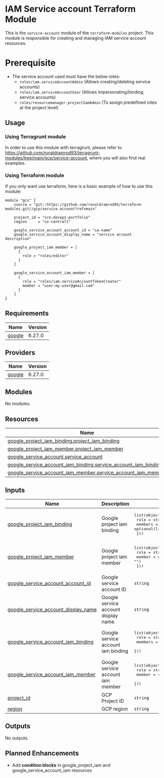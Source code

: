# IAM Service account Terraform Module

This is the `service-account` module of the `terraform-modules` project. This module is responsible for creating and managing IAM service account resources.

# Prerequisite
- The service account used must have the below roles: 
  * `roles/iam.serviceAccountAdmin` (Allows creating/deleting service accounts)
  * `roles/iam.serviceAccountUser` (Allows impersonating/binding service accounts)
  * `roles/resourcemanager.projectIamAdmin` (To assign predefined roles at the project level)

## Usage

### Using Terragrunt module

In order to use this module with terragrunt, please refer to https://github.com/ronaldramrod93/terragrunt-modules/tree/main/gcp/service-account, where you will also find real examples.

### Using Terraform module

If you only want use terraform, here is a basic example of how to use this module:

```hcl
module "gcs" {
    source = "git::https://github.com/ronaldramrod93/terraform-modules.git//gcp/service-account?ref=main"

    project_id = "sre-devops-portfolio"
    region     = "us-central1"
    
    google_service_account_account_id = "sa-name"
    google_service_account_display_name = "service account description"
  
    google_project_iam_member = [
      {
        role = "roles/editor"
      }
    ]

    google_service_account_iam_member = [
      {
        role = "roles/iam.serviceAccountTokenCreator"
        member = "user:my-user@gmail.com"
      }
    ]
}
```

## Requirements

| Name | Version |
|------|---------|
| <a name="requirement_google"></a> [google](#requirement\_google) | 6.27.0 |

## Providers

| Name | Version |
|------|---------|
| <a name="provider_google"></a> [google](#provider\_google) | 6.27.0 |

## Modules

No modules.

## Resources

| Name | Type |
|------|------|
| [google_project_iam_binding.project_iam_binding](https://registry.terraform.io/providers/hashicorp/google/6.27.0/docs/resources/project_iam_binding) | resource |
| [google_project_iam_member.project_iam_member](https://registry.terraform.io/providers/hashicorp/google/6.27.0/docs/resources/project_iam_member) | resource |
| [google_service_account.service_account](https://registry.terraform.io/providers/hashicorp/google/6.27.0/docs/resources/service_account) | resource |
| [google_service_account_iam_binding.service_account_iam_binding](https://registry.terraform.io/providers/hashicorp/google/6.27.0/docs/resources/service_account_iam_binding) | resource |
| [google_service_account_iam_member.service_account_iam_member](https://registry.terraform.io/providers/hashicorp/google/6.27.0/docs/resources/service_account_iam_member) | resource |

## Inputs

| Name | Description | Type | Default | Required |
|------|-------------|------|---------|:--------:|
| <a name="input_google_project_iam_binding"></a> [google\_project\_iam\_binding](#input\_google\_project\_iam\_binding) | Google project iam binding | <pre>list(object({<br>      role = string<br>      members = optional(list(string), [])<br>    }))</pre> | `[]` | no |
| <a name="input_google_project_iam_member"></a> [google\_project\_iam\_member](#input\_google\_project\_iam\_member) | Google project iam member | <pre>list(object({<br>      role = string<br>      member = optional(string, "")<br>    }))</pre> | `[]` | no |
| <a name="input_google_service_account_account_id"></a> [google\_service\_account\_account\_id](#input\_google\_service\_account\_account\_id) | Google service account ID | `string` | n/a | yes |
| <a name="input_google_service_account_display_name"></a> [google\_service\_account\_display\_name](#input\_google\_service\_account\_display\_name) | Google service account display name | `string` | n/a | yes |
| <a name="input_google_service_account_iam_binding"></a> [google\_service\_account\_iam\_binding](#input\_google\_service\_account\_iam\_binding) | Google service account iam binding | <pre>list(object({<br>      role = string<br>      members = list(string)<br>    }))</pre> | `[]` | no |
| <a name="input_google_service_account_iam_member"></a> [google\_service\_account\_iam\_member](#input\_google\_service\_account\_iam\_member) | Google service account iam member | <pre>list(object({<br>      role = string<br>      member = string<br>    }))</pre> | `[]` | no |
| <a name="input_project_id"></a> [project\_id](#input\_project\_id) | GCP Project ID | `string` | n/a | yes |
| <a name="input_region"></a> [region](#input\_region) | GCP region | `string` | n/a | yes |

## Outputs

No outputs.

## Planned Enhancements
- Add **condition blocks** in google_project_iam and google_service_account_iam resources
